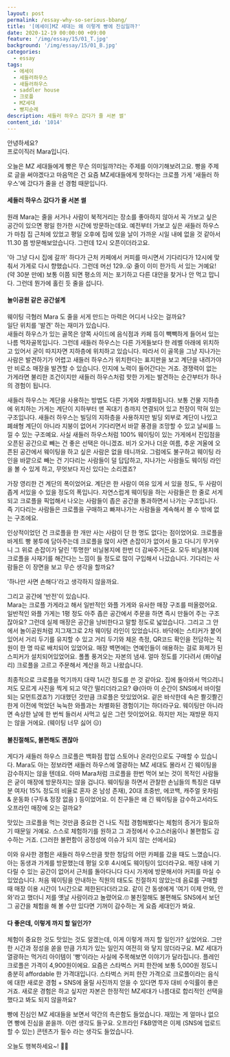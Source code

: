 ```yaml
---
layout: post
permalink: /essay-why-so-serious-bbang/
title: '[에세이]MZ 세대는 왜 이렇게 빵에 진심일까?'
date: 2020-12-19 00:00:00 +09:00
feature: '/img/essay/15/01_T.jpg'
background: '/img/essay/15/01_B.jpg'
categories:
  - essay
tags:
  - 에세이
  - 세들러하우스
  - 새들러하우스
  - saddler house
  - 크로플
  - MZ세대
  - 빵지순례
description: 세들러 하우스 갔다가 줄 서본 썰'
content_id: '1014'
---
```


안녕하세요?<br>프로이직러 Mara입니다.

오늘은 MZ 세대들에게 빵은 무슨 의미일까?라는 주제를 이야기해보려고요. 빵을 주제로 글을 써야겠다고 마음먹은 건 요즘 MZ세대들에게 핫하다는 크로플 가게 '새들러 하우스'에 갔다가 줄을 선 경험 때문입니다.

#### 세들러 하우스 갔다가 줄 서본 썰

원래 Mara는 줄을 서거나 사람이 북적거리는 장소를 좋아하지 않아서 꼭 가보고 싶은 공간이 있으면 평일 한가한 시간에 방문하는데요. 예전부터 가보고 싶은 새들러 하우스가 마침 집 근처에 있었고 평일 오후에 집에 있을 날이 가까운 시일 내에 없을 것 같아서 11.30 쯤 방문해보았습니다. 그런데 12시 오픈이더라고요.

'아 그냥 다시 집에 갈까' 하다가 근처 카페에서 커피를 마시면서 기다리다가 12시에 맞춰서 가게로 다시 향했습니다. 그런데 머선 129..😮 줄이 이미 한가득 서 있는 거예요! (약 30분 만에) 보통 이쯤 되면 평소의 저는 포기하고 다른 대안을 찾거나 안 먹고 맙니다. 그런데 뭔가에 홀린 듯 줄을 섭니다. 

#### 놀이공원 같은 공간설계

웨이팅 극혐러 Mara 도 줄을 서게 만드는 마력은 어디서 나오는 걸까요? <br>
일단 위치를 '발견' 하는 재미가 있습니다.<br>
새들러 하우스가 있는 골목은 양쪽 사이드에 음식점과 카페 등이 빽빽하게 들어서 있는 나름 먹자골목입니다. 그런데 새들러 하우스는 다른 가게들보다 한 레벨 아래에 위치하고 있어서 굳이 따지자면 지하층에 위치하고 있습니다. 따라서 이 골목을 그냥 지나가는 사람은 발견하기가 어렵고 새들러 하우스가 위치한다는 표지판을 보고 계단을 내려가야만 비로소 매장을 발견할 수 있습니다. 인지에 노력이 들어간다는 거죠. 경쟁력이 없는 가게라면 불리한 조건이지만 새들러 하우스처럼 핫한 가게는 발견하는 순간부터가 하나의 경험이 됩니다. 

새들러 하우스는 계단을 사용하는 방법도 다른 가게와 차별화됩니다. 보통 건물 지하층에 위치하는 가게는 계단이 지하부터 맨 꼭대기 층까지 연결되어 있고 천장이 막혀 있는 구조입니다. 새들러 하우스는 빌딩의 지하층을 사용하지만 빌딩 외부로 계단이 나있고 폐쇄형 계단이 아니라 지붕이 없어서 기다리면서 바깥 풍경을 조망할 수 있고 날씨를 느낄 수 있는 구조예요. 사실 새들러 하우스처럼 100% 웨이팅이 있는 가게에서 진입점을 오픈된 공간으로 빼는 건 좋은 선택은 아니겠죠. 비가 오거나 더운 여름, 추운 겨울에 오픈된 공간에서 웨이팅을 하고 싶은 사람은 없을 테니까요. 그럼에도 불구하고 웨이팅 라인을 바깥으로 빼는 건 기다리는 사람들이 덜 답답하고, 지나가는 사람들도 웨이팅 라인을 볼 수 있게 하고, 무엇보다 자신 있다는 소리겠죠? 

가장 영리한 건 계단의 폭이었어요. 계단은 한 사람이 여유 있게 서 있을 정도, 두 사람이 좁게 서있을 수 있을 정도의 폭입니다. 자연스럽게 웨이팅을 하는 사람들은 한 줄로 서게 되고 크로플을 픽업해서 나오는 사람들이 좁은 공간을 통과하면서 나가는 구조입니다. 즉 기다리는 사람들은 크로플을 구매하고 빠져나가는 사람들을 계속해서 볼 수 밖에 없는 구조에요. 

인상적이었던 건 크로플을 한 개만 사는 사람이 단 한 명도 없다는 점이었어요. 크로플을 바게트 빵 봉투에 담아주는데 크로플을 많이 사면 손잡이가 없어서 들고 다니기 무거우니 그 위로 손잡이가 달린 '투명한' 비닐봉지에 한번 더 감싸주거든요. 모두 비닐봉지에 크로플을 사재기를 해간다는 느낌이 들 정도로 많이 구입해서 나갔습니다. 기다리는 사람들은 이 장면을 보고 무슨 생각을 할까요?

'하나만 사면 손해다'라고 생각하지 않을까요.

그리고 공간에 '반전'이 있습니다. <br>
Mara는 크로플 가게라고 해서 일반적인 와플 가게와 유사한 매장 구조를 떠올렸어요. 일반적인 와플 가게는 1평 정도 아주 좁은 공간에서 주문을 하면 즉시 만들어 주는 구조잖아요? 그런데 실제 매장은 공간을 낭비한다고 말할 정도로 넓었습니다. 그리고 그 안에서 놀이공원처럼 지그재그로 2차 웨이팅 라인이 있었습니다. 바닥에는 스티커가 붙어 있어서 거리 두기를 유지할 수 있고 거리 두기와 체온 측정, QR코드 확인을 전담하는 직원이 한 명 따로 배치되어 있었어요. 매장 벽면에는 연예인들이 애용하는 걸로 화제가 된 스피커가 설치되어있었어요. 폴폴 풍겨오는 자본의 냄새. 얼마 정도를 기다려서 (퐈이널리) 크로플을 고르고 주문해서 계산을 하고 나왔습니다.

최종적으로 크로플을 먹기까지 대략 1시간 정도를 쓴 것 같아요. 집에 돌아와서 먹으려니 저도 모르게 사진을 찍게 되고 약간 떨리더라고요? 😅(아마 이 순간이 SNS에서 바이럴 되는 모먼트겠죠?) 기대했던 것만큼 크로플은 맛있었어요. 겉은 바삭한데 속은 쫠깃쫠긴한게 이전에 먹었던 눅눅한 와플과는 차별화된 경험이기는 하더라구요. 웨이팅만 아니라면 속상한 날에 한 번씩 들러서 사먹고 싶은 그런 맛이었어요. 하지만 저는 재방문 하지는 않을 거에요. (웨이팅 너무 싫어 😑)

#### 불친절해도, 불편해도 괜찮아

게다가 새들러 하우스 크로플은 백화점 팝업 스토어나 온라인으로도 구매할 수 있습니다. Mara도 아는 정보라면 새들러 하우스에 열광하는 MZ 세대도 몰라서 긴 웨이팅을 감수하지는 않을 텐데요. 아마 Mara처럼 크로플을 한번 먹어 보는 것이 목적인 사람들은 굳이 매장에 방문하지는 않을 겁니다. 웨이팅을 하면서 관찰한 손님들의 특징은 대부분 여자( 15% 정도의 비율로 혼자 온 남성 존재), 20대 초중반, 에코백, 캐주얼 옷차림 & 운동화 (구두& 정장 없음 ) 등이었어요. 이 친구들은 왜 긴 웨이팅을 감수하고서라도 오프라인 매장에 오는 걸까요?

맛있는 크로플을 먹는 것만큼 중요한 건 나도 직접 경험해봤다는 체험의 증거가 필요하기 때문일 거예요. 스스로 체험하기를 원하고 그 과정에서 수고스러움이나 불편함도 감수하는 거죠. (그러한 불편함이 공정성에 이슈가 되지 않는 선에서요)

이와 유사한 경험은 새들러 하우스만큼 핫한 청담의 어떤 카페를 갔을 때도 느꼈습니다. 아는 동생과 가게를 방문했는데 평일 오후 4시에도 웨이팅이 있더라구요. 매장 내에 기다릴 수 있는 공간이 없어서 근처를 돌아다니다 다시 가게에 방문해서야 커피를 마실 수 있었습니다. 처음 웨이팅을 안내하는 직원의 태도도 친절하지 않았는데 음료를 구매할 때 매장 이용 시간이 1시간으로 제한된다더라고요. 같이 간 동생에게 '여기 이제 안와, 안와'라고 했더니 저를 옛날 사람이라고 놀렸어요.🙄 불친절해도 불편해도 SNS에서 보던 그 공간을 체험을 해 볼 수만 있다면 기꺼이 감수하는 게 요즘 세대인가 봐요. 

#### 다 좋은데, 이렇게 까지 할 일인가?

체험이 중요한 것도 맛있는 것도 알겠는데, 이게 이렇게 까지 할 일인가? 싶었어요. 그만한 시간과 정성을 쏟을 만큼 가치가 있는 일인지 여전히 와 닿지 않더라구요. MZ 세대가 열광하는 먹거리 아이템이 '빵'이라는 사실에 주목해보면 이야기가 달라집니다. 플레인 크로플은 가격이 4,900원이에요. 요즘은 스타벅스 커피 한잔에 보통 5,000원 정도니 충분히 affordable 한 가격대입니다. 스타벅스 커피 한잔 가격으로 크로플이라는 음식에 대한 새로운 경험 + SNS에 올릴 사진까지 얻을 수 있다면 투자 대비 수익률이 좋은 거죠. 새로운 경험은 하고 싶지만 자본은 한정적인 MZ세대가 나름대로 합리적인 선택을 했다고 봐도 되지 않을까요?

빵에 진심인 MZ 세대들을 보면서 약간의 측은함도 들었습니다. 재밌는 게 얼마나 없으면 빵에 진심을 쏟을까. 이런 생각도 들구요. 오프라인 F&B영역은 이제 (SNS에 업로드할 수 있는) 콘텐츠가 필수 라는 생각도 들었습니다.

오늘도 행복하세요~! 🙋‍♀️
